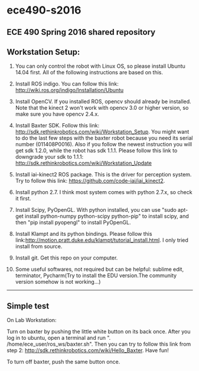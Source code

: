 # ece490-s2016
ECE 490 Spring 2016 shared repository
--------------------------------------------------------
Workstation Setup:
--------------------------------------------------------

1. You can only control the robot with Linux OS, so please install Ubuntu 14.04 first. All of the following instructions are based on this.



2. Install ROS indigo. You can follow this link: http://wiki.ros.org/indigo/Installation/Ubuntu


3. Install OpenCV. If you installed ROS, opencv should already be installed. Note that the kinect 2 won't work with opencv 3.0 or higher version, so make sure you have opencv 2.4.x.


4. Install Baxter SDK. Follow this link: http://sdk.rethinkrobotics.com/wiki/Workstation_Setup. You might want to do the last few steps with the baxter robot because you need its serial number (011408P0016). Also if you follow the newest instruction you will get sdk 1.2.0, while the robot has sdk 1.1.1. Please follow this link to downgrade your sdk to 1.1.1: http://sdk.rethinkrobotics.com/wiki/Workstation_Update


5. Install iai-kinect2 ROS package. This is the driver for perception system. Try to follow this link: https://github.com/code-iai/iai_kinect2. 


6. Install python 2.7. I think most system comes with python 2.7.x, so check it first. 


7. Install Scipy, PyOpenGL. With python installed, you can use "sudo apt-get install python-numpy python-scipy python-pip" to install scipy, and then "pip install pyopengl" to install PyOpenGL.


8. Install Klampt and its python bindings. Please follow this link:http://motion.pratt.duke.edu/klampt/tutorial_install.html. I only tried install from source.


9. Install git. Get this repo on your computer. 


10. Some useful softwares, not required but can be helpful: sublime edit, terminator, Pycharm(Try to install the EDU version.The community version somehow is not working...)

-----------------------------------------
Simple test
-----------------------------------------
On Lab Workstation:

Turn on baxter by pushing the little white button on its back once. 
After you log in to ubuntu, open a terminal and run ". /home/ece_user/ros_ws/baxter.sh". Then you can try to follow this link from step 2: http://sdk.rethinkrobotics.com/wiki/Hello_Baxter. Have fun!


To turn off baxter, push the same button once.
